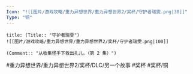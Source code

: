 ```yaml
---
Icon: "![[图片/游戏攻略/重力异想世界/重力异想世界2/奖杯/守护者瑞雯.png|30]]"
Type: "铜"
---
```

```ad-common-bronze-trophy
title: (Title:: "守护者瑞雯")
![[图片/游戏攻略/重力异想世界/重力异想世界2/奖杯/守护者瑞雯.png|100]]

(Comment:: "从收集怪手下救出扎儿。（第 2 集）")
```

#重力异想世界/重力异想世界2/奖杯/DLC/另一个故事 #奖杯 #奖杯/铜
